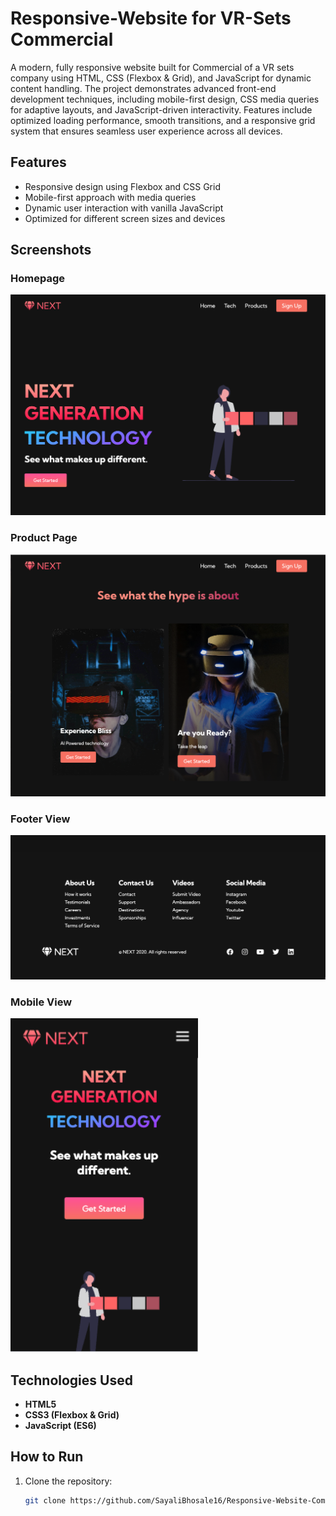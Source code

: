 # Responsive-Website for VR-Sets Commercial

A modern, fully responsive website built for Commercial of a VR sets company using HTML, CSS (Flexbox & Grid), and JavaScript for dynamic content handling. The project demonstrates advanced front-end development techniques, including mobile-first design, CSS media queries for adaptive layouts, and JavaScript-driven interactivity. Features include optimized loading performance, smooth transitions, and a responsive grid system that ensures seamless user experience across all devices.

## Features
- Responsive design using Flexbox and CSS Grid
- Mobile-first approach with media queries
- Dynamic user interaction with vanilla JavaScript
- Optimized for different screen sizes and devices

## Screenshots

### Homepage
<img src="././home.png" width="700"/>


### Product Page
<img src="././sec.png" width="700"/>

### Footer View
<img src="././about.png" width="700"/>

### Mobile View
<img src="././mobile.png" width="300"/>


## Technologies Used
- **HTML5**
- **CSS3 (Flexbox & Grid)**
- **JavaScript (ES6)**

## How to Run
1. Clone the repository:
   ```bash
   git clone https://github.com/SayaliBhosale16/Responsive-Website-Commercial-usecase.git

